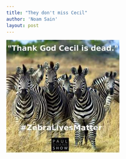 ```yaml
---
title: "They don't miss Cecil"
author: 'Noam Sain'
layout: post
---
```


![Zebra lives matter](/assets/2015/2015-08-zebras.jpg "Zebra lives matter")
